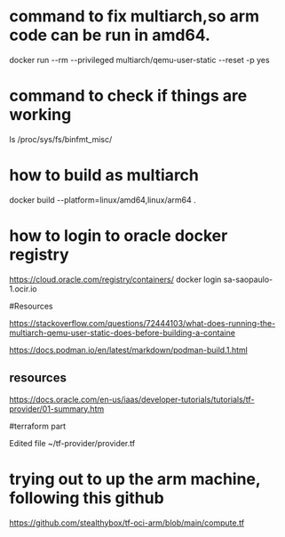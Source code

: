 # command to fix multiarch,so arm code can be run in amd64.
docker run --rm --privileged multiarch/qemu-user-static --reset -p yes

# command to check if things are working
ls /proc/sys/fs/binfmt_misc/


# how to build as multiarch
docker build --platform=linux/amd64,linux/arm64 .

# how to login to oracle docker registry
https://cloud.oracle.com/registry/containers/
docker login sa-saopaulo-1.ocir.io



#Resources

https://stackoverflow.com/questions/72444103/what-does-running-the-multiarch-qemu-user-static-does-before-building-a-containe


https://docs.podman.io/en/latest/markdown/podman-build.1.html
## resources
https://docs.oracle.com/en-us/iaas/developer-tutorials/tutorials/tf-provider/01-summary.htm


#terraform part


Edited file ~/tf-provider/provider.tf


#  trying out to up the arm machine, following this github

https://github.com/stealthybox/tf-oci-arm/blob/main/compute.tf
